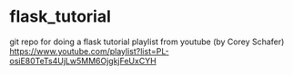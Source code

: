 # flask_tutorial

git repo for doing a flask tutorial playlist from youtube (by Corey Schafer)
https://www.youtube.com/playlist?list=PL-osiE80TeTs4UjLw5MM6OjgkjFeUxCYH
